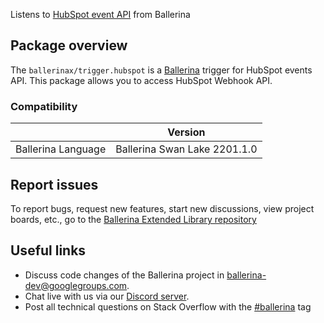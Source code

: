 Listens to [HubSpot event API](https://developers.hubspot.com/docs/api/webhooks/) from Ballerina

## Package overview
The `ballerinax/trigger.hubspot` is a [Ballerina](https://ballerina.io/) trigger for HubSpot events API.
This package allows you to access HubSpot Webhook API.  

### Compatibility
|                               | Version                        |
|-------------------------------|--------------------------------|
| Ballerina Language            | Ballerina Swan Lake 2201.1.0   |

## Report issues
To report bugs, request new features, start new discussions, view project boards, etc., go to the [Ballerina Extended Library repository](https://github.com/ballerina-platform/ballerina-extended-library)

## Useful links
- Discuss code changes of the Ballerina project in [ballerina-dev@googlegroups.com](mailto:ballerina-dev@googlegroups.com).
- Chat live with us via our [Discord server](https://discord.gg/ballerinalang).
- Post all technical questions on Stack Overflow with the [#ballerina](https://stackoverflow.com/questions/tagged/ballerina) tag